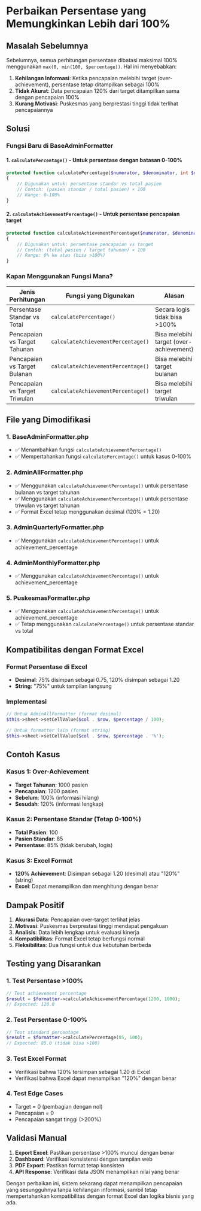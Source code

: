 # Perbaikan Persentase yang Memungkinkan Lebih dari 100%

## Masalah Sebelumnya

Sebelumnya, semua perhitungan persentase dibatasi maksimal 100% menggunakan `max(0, min(100, $percentage))`. Hal ini menyebabkan:

1. **Kehilangan Informasi**: Ketika pencapaian melebihi target (over-achievement), persentase tetap ditampilkan sebagai 100%
2. **Tidak Akurat**: Data pencapaian 120% dari target ditampilkan sama dengan pencapaian 100%
3. **Kurang Motivasi**: Puskesmas yang berprestasi tinggi tidak terlihat pencapaiannya

## Solusi

### Fungsi Baru di BaseAdminFormatter

#### 1. `calculatePercentage()` - Untuk persentase dengan batasan 0-100%
```php
protected function calculatePercentage($numerator, $denominator, int $decimals = 2): float
{
    // Digunakan untuk: persentase standar vs total pasien
    // Contoh: (pasien standar / total pasien) × 100
    // Range: 0-100%
}
```

#### 2. `calculateAchievementPercentage()` - Untuk persentase pencapaian target
```php
protected function calculateAchievementPercentage($numerator, $denominator, int $decimals = 2): float
{
    // Digunakan untuk: persentase pencapaian vs target
    // Contoh: (total pasien / target tahunan) × 100
    // Range: 0% ke atas (bisa >100%)
}
```

### Kapan Menggunakan Fungsi Mana?

| Jenis Perhitungan | Fungsi yang Digunakan | Alasan |
|---|---|---|
| Persentase Standar vs Total | `calculatePercentage()` | Secara logis tidak bisa >100% |
| Pencapaian vs Target Tahunan | `calculateAchievementPercentage()` | Bisa melebihi target (over-achievement) |
| Pencapaian vs Target Bulanan | `calculateAchievementPercentage()` | Bisa melebihi target bulanan |
| Pencapaian vs Target Triwulan | `calculateAchievementPercentage()` | Bisa melebihi target triwulan |

## File yang Dimodifikasi

### 1. BaseAdminFormatter.php
- ✅ Menambahkan fungsi `calculateAchievementPercentage()`
- ✅ Mempertahankan fungsi `calculatePercentage()` untuk kasus 0-100%

### 2. AdminAllFormatter.php
- ✅ Menggunakan `calculateAchievementPercentage()` untuk persentase bulanan vs target tahunan
- ✅ Menggunakan `calculateAchievementPercentage()` untuk persentase triwulan vs target tahunan
- ✅ Format Excel tetap menggunakan desimal (120% = 1.20)

### 3. AdminQuarterlyFormatter.php
- ✅ Menggunakan `calculateAchievementPercentage()` untuk achievement_percentage

### 4. AdminMonthlyFormatter.php
- ✅ Menggunakan `calculateAchievementPercentage()` untuk achievement_percentage

### 5. PuskesmasFormatter.php
- ✅ Menggunakan `calculateAchievementPercentage()` untuk achievement_percentage
- ✅ Tetap menggunakan `calculatePercentage()` untuk persentase standar vs total

## Kompatibilitas dengan Format Excel

### Format Persentase di Excel
- **Desimal**: 75% disimpan sebagai 0.75, 120% disimpan sebagai 1.20
- **String**: "75%" untuk tampilan langsung

### Implementasi
```php
// Untuk AdminAllFormatter (format desimal)
$this->sheet->setCellValue($col . $row, $percentage / 100);

// Untuk formatter lain (format string)
$this->sheet->setCellValue($col . $row, $percentage . '%');
```

## Contoh Kasus

### Kasus 1: Over-Achievement
- **Target Tahunan**: 1000 pasien
- **Pencapaian**: 1200 pasien
- **Sebelum**: 100% (informasi hilang)
- **Sesudah**: 120% (informasi lengkap)

### Kasus 2: Persentase Standar (Tetap 0-100%)
- **Total Pasien**: 100
- **Pasien Standar**: 85
- **Persentase**: 85% (tidak berubah, logis)

### Kasus 3: Excel Format
- **120% Achievement**: Disimpan sebagai 1.20 (desimal) atau "120%" (string)
- **Excel**: Dapat menampilkan dan menghitung dengan benar

## Dampak Positif

1. **Akurasi Data**: Pencapaian over-target terlihat jelas
2. **Motivasi**: Puskesmas berprestasi tinggi mendapat pengakuan
3. **Analisis**: Data lebih lengkap untuk evaluasi kinerja
4. **Kompatibilitas**: Format Excel tetap berfungsi normal
5. **Fleksibilitas**: Dua fungsi untuk dua kebutuhan berbeda

## Testing yang Disarankan

### 1. Test Persentase >100%
```php
// Test achievement percentage
$result = $formatter->calculateAchievementPercentage(1200, 1000);
// Expected: 120.0
```

### 2. Test Persentase 0-100%
```php
// Test standard percentage
$result = $formatter->calculatePercentage(85, 100);
// Expected: 85.0 (tidak bisa >100)
```

### 3. Test Excel Format
- Verifikasi bahwa 120% tersimpan sebagai 1.20 di Excel
- Verifikasi bahwa Excel dapat menampilkan "120%" dengan benar

### 4. Test Edge Cases
- Target = 0 (pembagian dengan nol)
- Pencapaian = 0
- Pencapaian sangat tinggi (>200%)

## Validasi Manual

1. **Export Excel**: Pastikan persentase >100% muncul dengan benar
2. **Dashboard**: Verifikasi konsistensi dengan tampilan web
3. **PDF Export**: Pastikan format tetap konsisten
4. **API Response**: Verifikasi data JSON menampilkan nilai yang benar

Dengan perbaikan ini, sistem sekarang dapat menampilkan pencapaian yang sesungguhnya tanpa kehilangan informasi, sambil tetap mempertahankan kompatibilitas dengan format Excel dan logika bisnis yang ada.